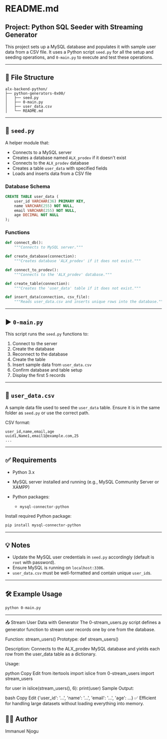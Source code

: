 # README.md

## Project: Python SQL Seeder with Streaming Generator

This project sets up a MySQL database and populates it with sample user data from a CSV file. It uses a Python script `seed.py` for all the setup and seeding operations, and `0-main.py` to execute and test these operations.

---

## 📁 File Structure

```
alx-backend-python/
├── python-generators-0x00/
│   ├── seed.py
│   ├── 0-main.py
│   ├── user_data.csv
│   └── README.md
```

---

## 📜 `seed.py`

A helper module that:

* Connects to a MySQL server
* Creates a database named `ALX_prodev` if it doesn't exist
* Connects to the `ALX_prodev` database
* Creates a table `user_data` with specified fields
* Loads and inserts data from a CSV file

### Database Schema

```sql
CREATE TABLE user_data (
    user_id VARCHAR(36) PRIMARY KEY,
    name VARCHAR(255) NOT NULL,
    email VARCHAR(255) NOT NULL,
    age DECIMAL NOT NULL
);
```

### Functions

```python
def connect_db():
    """Connects to MySQL server."""

def create_database(connection):
    """Creates database 'ALX_prodev' if it does not exist."""

def connect_to_prodev():
    """Connects to the 'ALX_prodev' database."""

def create_table(connection):
    """Creates the 'user_data' table if it does not exist."""

def insert_data(connection, csv_file):
    """Reads user_data.csv and inserts unique rows into the database."""
```

---

## ▶️ `0-main.py`

This script runs the `seed.py` functions to:

1. Connect to the server
2. Create the database
3. Reconnect to the database
4. Create the table
5. Insert sample data from `user_data.csv`
6. Confirm database and table setup
7. Display the first 5 records

---

## 📂 `user_data.csv`

A sample data file used to seed the `user_data` table.
Ensure it is in the same folder as `seed.py` or use the correct path.

CSV format:

```
user_id,name,email,age
uuid1,Name1,email1@example.com,25
...
```

---

## ✅ Requirements

* Python 3.x
* MySQL server installed and running (e.g., MySQL Community Server or XAMPP)
* Python packages:

  * `mysql-connector-python`

Install required Python package:

```bash
pip install mysql-connector-python
```

---

## 💡 Notes

* Update the MySQL user credentials in `seed.py` accordingly (default is `root` with password).
* Ensure MySQL is running on `localhost:3306`.
* `user_data.csv` must be well-formatted and contain unique `user_id`s.

---

## 🛠️ Example Usage

```bash
python 0-main.py
```

---


📤 Stream User Data with Generator
The 0-stream_users.py script defines a generator function to stream user records one by one from the database.

Function: stream_users()
Prototype: def stream_users()

Description: Connects to the ALX_prodev MySQL database and yields each row from the user_data table as a dictionary.

Usage:

python
Copy
Edit
from itertools import islice
from 0-stream_users import stream_users

for user in islice(stream_users(), 6):
    print(user)
Sample Output:

bash
Copy
Edit
{'user_id': '...', 'name': '...', 'email': '...', 'age': ...}
✅ Efficient for handling large datasets without loading everything into memory.


## 🧑‍💻 Author

Immanuel Njogu
